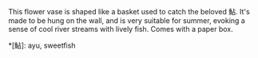 This flower vase is shaped like a basket used to catch the beloved 鮎. It's made to be hung on the wall, and is very suitable for summer, evoking a sense of cool river streams with lively fish. Comes with a paper box.

*[鮎]: ayu, sweetfish
